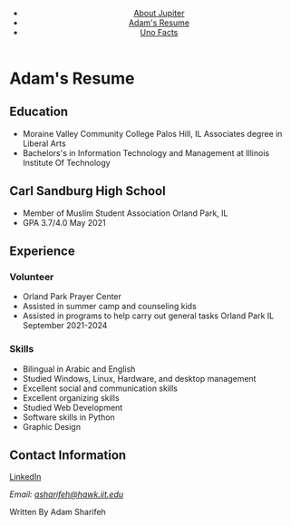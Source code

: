 <!Doctype html>
<html lang='en'>
<head>
  <meta charset="utf-8">
  <title>Adam's Resume</title>
</head>
<body>
  <header>
    <nav>
      <ul>
        <li><a href="jupiter.html">About Jupiter</a></li>
        <li><a href="project-1-resume.html">Adam's Resume</a></li>
        <li><a href="uno.html">Uno Facts</a></li>
      </ul>
    </nav>
  </header>
  <h1>Adam's Resume</h1>

  <section>
    <h2>Education</h2>
    <ul>
      <li>Moraine Valley Community College Palos Hill, IL Associates degree in Liberal Arts</li>
      <li>Bachelors's in Information Technology and Management at Illinois Institute Of Technology</li>
    </ul>
  </section>

  <section>
    <h2>Carl Sandburg High School</h2>
    <ul>
      <li>Member of Muslim Student Association Orland Park, IL</li>
      <li>GPA 3.7/4.0 May 2021</li>
    </ul>
  </section>

  <section>
    <h2>Experience</h2>
    <h3>Volunteer</h3>
    <ul>
      <li>Orland Park Prayer Center</li>
      <li>Assisted in summer camp and counseling kids</li>
      <li>Assisted in programs to help carry out general tasks Orland Park IL September 2021-2024</li>
    </ul>
  </section>

  <section>
    <h3>Skills</h3>
    <ul>
      <li>Bilingual in Arabic and English</li>
      <li>Studied Windows, Linux, Hardware, and desktop management</li>
      <li>Excellent social and communication skills</li>
      <li>Excellent organizing skills</li>
      <li>Studied Web Development</li>
      <li>Software skills in Python</li>
      <li>Graphic Design</li>
    </ul>
  </section>

  <section>
    <h2>Contact Information</h2>
    <p><a href="https://www.linkedin.com/feed/?trk=guest_homepage-basic_nav-header-signin" target="_blank">LinkedIn</a></p>
    <address>
      Email: <a href="mailto:asharifeh@hawk.iit.edu">asharifeh@hawk.iit.edu</a>
    </address>
  </section>

  <footer>
    <p>Written By Adam Sharifeh</p>
  </footer>
</body>
</html>
